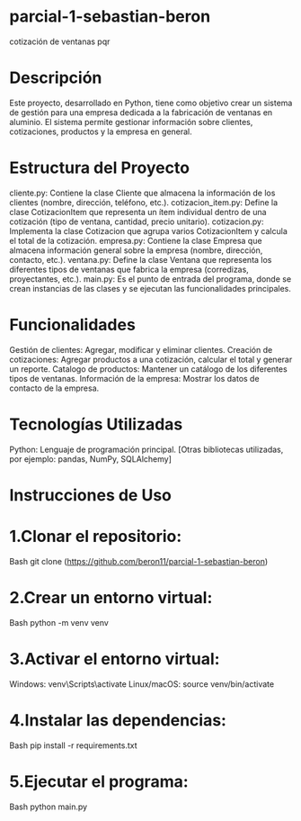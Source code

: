 # parcial-1-sebastian-beron
cotización de ventanas pqr
# Descripción
Este proyecto, desarrollado en Python, tiene como objetivo crear un sistema de gestión para una empresa dedicada a la fabricación de ventanas en aluminio. El sistema permite gestionar información sobre clientes, cotizaciones, productos y la empresa en general.

# Estructura del Proyecto
cliente.py: Contiene la clase Cliente que almacena la información de los clientes (nombre, dirección, teléfono, etc.).
cotizacion_item.py: Define la clase CotizacionItem que representa un ítem individual dentro de una cotización (tipo de ventana, cantidad, precio unitario).
cotizacion.py: Implementa la clase Cotizacion que agrupa varios CotizacionItem y calcula el total de la cotización.
empresa.py: Contiene la clase Empresa que almacena información general sobre la empresa (nombre, dirección, contacto, etc.).
ventana.py: Define la clase Ventana que representa los diferentes tipos de ventanas que fabrica la empresa (corredizas, proyectantes, etc.).
main.py: Es el punto de entrada del programa, donde se crean instancias de las clases y se ejecutan las funcionalidades principales.
# Funcionalidades
Gestión de clientes: Agregar, modificar y eliminar clientes.
Creación de cotizaciones: Agregar productos a una cotización, calcular el total y generar un reporte.
Catalogo de productos: Mantener un catálogo de los diferentes tipos de ventanas.
Información de la empresa: Mostrar los datos de contacto de la empresa.
# Tecnologías Utilizadas
Python: Lenguaje de programación principal.
[Otras bibliotecas utilizadas, por ejemplo: pandas, NumPy, SQLAlchemy]
# Instrucciones de Uso
# 1.Clonar el repositorio:
Bash
git clone (https://github.com/beron11/parcial-1-sebastian-beron)
# 2.Crear un entorno virtual:
Bash
python -m venv venv
# 3.Activar el entorno virtual:
Windows: venv\Scripts\activate
Linux/macOS: source venv/bin/activate
# 4.Instalar las dependencias:
Bash
pip install -r requirements.txt
# 5.Ejecutar el programa:
Bash
python main.py

